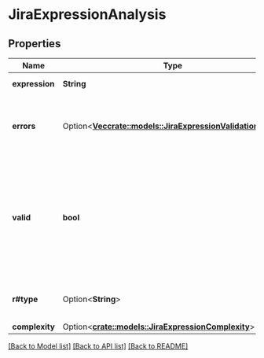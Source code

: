 # JiraExpressionAnalysis

## Properties

Name | Type | Description | Notes
------------ | ------------- | ------------- | -------------
**expression** | **String** | The analysed expression. | 
**errors** | Option<[**Vec<crate::models::JiraExpressionValidationError>**](JiraExpressionValidationError.md)> | A list of validation errors. Not included if the expression is valid. | [optional]
**valid** | **bool** | Whether the expression is valid and the interpreter will evaluate it. Note that the expression may fail at runtime (for example, if it executes too many expensive operations). | 
**r#type** | Option<**String**> | EXPERIMENTAL. The inferred type of the expression. | [optional]
**complexity** | Option<[**crate::models::JiraExpressionComplexity**](JiraExpressionComplexity.md)> |  | [optional]

[[Back to Model list]](../README.md#documentation-for-models) [[Back to API list]](../README.md#documentation-for-api-endpoints) [[Back to README]](../README.md)


